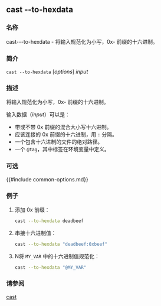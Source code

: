 ## cast --to-hexdata

### 名称

cast---to-hexdata - 将输入规范化为小写，0x- 前缀的十六进制。

### 简介

``cast --to-hexdata`` [*options*] *input*

### 描述

将输入规范化为小写，0x- 前缀的十六进制。

输入数据（*input*）可以是：

- 带或不带 0x 前缀的混合大小写十六进制。
- 应该连接的 0x 前缀的十六进制，用 `:` 分隔。
- 一个包含十六进制的文件的绝对路径。
- 一个 `@tag`，其中标签在环境变量中定义。

### 可选

{{#include common-options.md}}

### 例子

1. 添加 0x 前缀：
    ```sh
    cast --to-hexdata deadbeef
    ```

2. 串接十六进制值：
    ```sh
    cast --to-hexdata "deadbeef:0xbeef"
    ```

3. N将 `MY_VAR` 中的十六进制值规范化：
    ```sh
    cast --to-hexdata "@MY_VAR"
    ```

### 请参阅

[cast](./cast.md)
